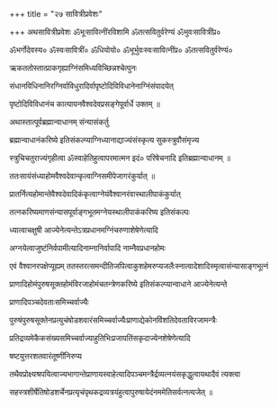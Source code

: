 +++
title = "२७ सावित्रीप्रवेशः"

+++
अथसावित्रीप्रवेशः ॐभूःसावित्नींरविशामि ॐतत्सवितुर्वरेण्यं ॐभुवःसावित्रींप्र०

ॐभर्गोदेवस्य० ॐस्वःसावित्रीं० ॐधियोयो० ॐभूर्भुवःस्वःसावित्नींप्र० ॐतत्सवितुर्वरेण्यं०

ऋकततोस्तात्प्राकगृह्याग्निंसमिध्यविच्छिन्नश्चेत्पुनः

संधानविधिनानिरग्निर्वाविधुरादिर्वापृष्टोदिविविधानेनाग्निंसंपादयेत्

पृष्टोदिविविधानंच कात्यायनवैश्वदेवप्रसङ्गेपूर्वार्धे उक्तम् ॥

अथास्तात्पूर्वब्रह्मान्वाधानम् संन्यासंकर्तु

ब्रह्मान्वाधानंकरिष्ये इतिसंकल्प्याग्निध्यानाद्याज्यंसंस्कृत्य सुकस्त्रुवौसंमृज्य

स्त्रुचिचतुराज्यंगृहीत्वा ॐस्वाहेतिहुत्वापरमात्मन इदं० परिषेचनादि इतिब्रह्मान्वाधानम् ॥

ततःसायंसंध्याहोमवैश्वदेवान्कृत्वाग्निसमीपेजागरंकुर्यात् ॥

प्रातर्नित्यहोमान्तेवैश्वदेवादिकंकृत्वाग्नेयंवैश्वानरंवास्थालीपाकंकुर्यात्

तत्नकरिष्यमाणसंन्यासपूर्वाङ्गभूतमग्नेयस्थालीपाकंकरिष्य इतिसंकल्पः

ध्यात्वाचक्षुषी आज्येनेत्यन्ते‍ऽत्रप्रधानमग्निंचरुणाशेषेणेत्यादि

अग्नयेत्वाजुष्टंनिर्वपामीत्यादिनाम्नानिर्वापादि नाम्नैवप्रधानहोमः

एवं वैश्वानरपक्षेप्यूह्यम् ततस्तरत्समन्दीतिजपित्वाकुशहेमरुप्यजलैःस्नात्वादेशादिस्मृत्वासंन्यासाङ्गभूत्नं

प्राणादिहोमंपुरुषसूक्तहोमंविरजाहोमंचतन्त्रेणकरिष्ये इतिसंकल्प्यान्वाधाने आज्येनेत्यन्ते

प्राणादिपञ्चदेवताःसमिच्चर्वाज्यैः

पुरुषंपुरुषसूक्तेनप्रत्युचंषोडशवारंसमिच्चर्वाज्यैःप्राणाद्येकोनविंशतिदेवताविरजामन्त्रैः

प्रतिद्रव्यमेकैकसंख्यसमिच्चर्वाज्याहुतिभिःप्रजापतिंसकृदाज्येनशेषेणेत्यादि

षष्टयुत्तरशतवारंतूष्णींनिरुप्य

तथैवप्रोक्ष्यश्रपयित्वाज्यभागान्तेप्राणायस्वाहेत्यादिपञ्चमन्त्रैर्द्रव्यत्नयंसकृद्धुत्वायथादैवं त्यक्त्वा

सहस्त्रशीर्षेतिषोडशर्चेनप्रत्यृचंपृथकद्रव्यत्रयंहुत्वापुरुषायेदंनममेतिसर्वत्नत्यजेत् ॥
